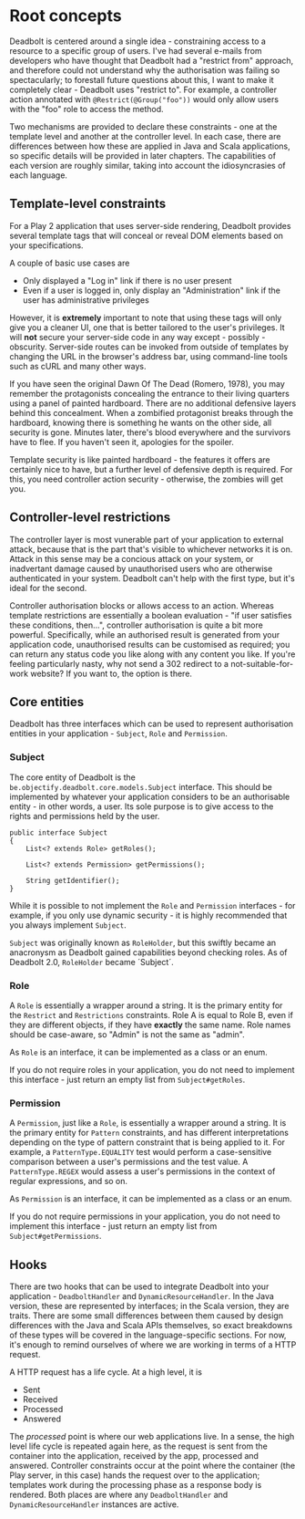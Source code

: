 # Root concepts #

Deadbolt is centered around a single idea - constraining access to a resource to a specific group of users.  I've had several e-mails from developers who have thought that Deadbolt had a "restrict from" approach, and therefore could not understand why the authorisation was failing so spectacularly; to forestall future questions about this, I want to make it completely clear - Deadbolt uses "restrict to".  For example, a controller action annotated with `@Restrict(@Group("foo"))` would only allow users with the "foo" role to access the method.

Two mechanisms are provided to declare these constraints - one at the template level and another at the controller level.  In each case, there are differences between how these are applied in Java and Scala applications, so specific details will be provided in later chapters.  The capabilities of each version are roughly similar, taking into account the idiosyncrasies of each language.

## Template-level constraints ##
For a Play 2 application that uses server-side rendering, Deadbolt provides several template tags that will conceal or reveal DOM elements based on your specifications.

A couple of basic use cases are
* Only displayed a "Log in" link if there is no user present
* Even if a user is logged in, only display an "Administration" link if the user has administrative privileges

However, it is **extremely** important to note that using these tags will only give you a cleaner UI, one that is better tailored to the user's privileges.  It will **not** secure your server-side code in any way except - possibly - obscurity.  Server-side routes can be invoked from outside of templates by changing the URL in the browser's address bar, using command-line tools such as cURL and many other ways.

If you have seen the original Dawn Of The Dead (Romero, 1978), you may remember the protagonists concealing the entrance to their living quarters using a panel of painted hardboard.  There are no additional defensive layers behind this concealment.  When a zombified protagonist breaks through the hardboard, knowing there is something he wants on the other side, all security is gone.  Minutes later, there's blood everywhere and the survivors have to flee.  If you haven't seen it, apologies for the spoiler.

Template security is like painted hardboard - the features it offers are certainly nice to have, but a further level of defensive depth is required.  For this, you need controller action security - otherwise, the zombies will get you.

## Controller-level restrictions ##
The controller layer is most vunerable part of your application to external attack, because that is the part that's visible to whichever networks it is on.  Attack in this sense may be a concious attack on your system, or inadvertant damage caused by unauthorised users who are otherwise authenticated in your system.  Deadbolt can't help with the first type, but it's ideal for the second.

Controller authorisation blocks or allows access to an action.  Whereas template restrictions are essentially a boolean evaluation - "if user satisfies these conditions, then...", controller authorisation is quite a bit more powerful.  Specifically, while an authorised result is generated from your application code, unauthorised results can be customised as required; you can return any status code you like along with any content you like.  If you're feeling particularly nasty, why not send a 302 redirect to a not-suitable-for-work website?  If you want to, the option is there.

## Core entities ##
Deadbolt has three interfaces which can be used to represent authorisation entities in your application - `Subject`, `Role` and `Permission`.

### Subject ###
The core entity of Deadbolt is the `be.objectify.deadbolt.core.models.Subject` interface.  This should be implemented by whatever your application considers to be an authorisable entity - in other words, a user.  Its sole purpose is to give access to the rights and permissions held by the user.

    public interface Subject
    {
    	List<? extends Role> getRoles();

        List<? extends Permission> getPermissions();
        
        String getIdentifier();
    }

While it is possible to not implement the `Role` and `Permission` interfaces - for example, if you only use dynamic security - it is highly recommended that you always implement `Subject`.

`Subject` was originally known as `RoleHolder`, but this swiftly became an anacronysm as Deadbolt gained capabilities beyond checking roles.  As of Deadbolt 2.0, `RoleHolder` became ´Subject´.

### Role ###
A `Role` is essentially a wrapper around a string.  It is the primary entity for the `Restrict` and `Restrictions` constraints.  Role A is equal to Role B, even if they are different objects, if they have **exactly** the same name.  Role names should be case-aware, so "Admin" is not the same as "admin".

As `Role` is an interface, it can be implemented as a class or an enum.

If you do not require roles in your application, you do not need to implement this interface - just return an empty list from `Subject#getRoles`.

### Permission ###
A `Permission`, just like a `Role`, is essentially a wrapper around a string.  It is the primary entity for `Pattern` constraints, and has different interpretations depending on the type of pattern constraint that is being applied to it.  For example, a `PatternType.EQUALITY` test would perform a case-sensitive comparison between a user's permissions and the test value.  A `PatternType.REGEX` would assess a user's permissions in the context of regular expressions, and so on.

As `Permission` is an interface, it can be implemented as a class or an enum.

If you do not require permissions in your application, you do not need to implement this interface - just return an empty list from `Subject#getPermissions`.

## Hooks ##
There are two hooks that can be used to integrate Deadbolt into your application - `DeadboltHandler` and `DynamicResourceHandler`.  In the Java version, these are represented by interfaces; in the Scala version, they are traits.  There are some small differences between them caused by design differences with the Java and Scala APIs themselves, so exact breakdowns of these types will be covered in the language-specific sections.  For now, it's enough to remind ourselves of where we are working in terms of a HTTP request.

A HTTP request has a life cycle.  At a high level, it is

* Sent
* Received
* Processed
* Answered

The _processed_ point is where our web applications live.  In a sense, the high level life cycle is repeated again here, as the request is sent from the container into the application, received by the app, processed and answered.  Controller constraints occur at the point where the container (the Play server, in this case) hands the request over to the application;  templates work during the processing phase as a response body is rendered.  Both places are where any `DeadboltHandler` and `DynamicResourceHandler` instances are active.
